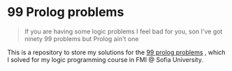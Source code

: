 # 99 Prolog problems

> If you are having some logic problems I feel bad for you, son
> I've got ninety 99 problems but Prolog ain't one

This is a repository to store my solutions for the [99 prolog problems](http://www.ic.unicamp.br/~meidanis/courses/mc336/2009s2/prolog/problemas/)
, which I solved for my logic programming course in FMI @ Sofia University.
